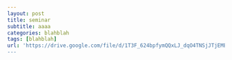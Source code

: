 ```yaml
---
layout: post
title: seminar
subtitle: aaaa
categories: blahblah
tags: [blahblah]
url: 'https://drive.google.com/file/d/1T3F_624bpfymQQxLJ_dqO4TNSjJTjEME/view?usp=drive_link
---
```


~~~